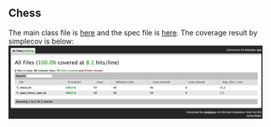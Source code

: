 ## Chess

The main class file is [here](https://github.com/ajaypendyala/chess/blob/master/chess.rb) and the spec file is [here](https://github.com/ajaypendyala/chess/blob/master/spec/chess_spec.rb). 
The coverage result by simplecov is below:
![image](https://github.com/ajaypendyala/chess/blob/master/coverage.png)
